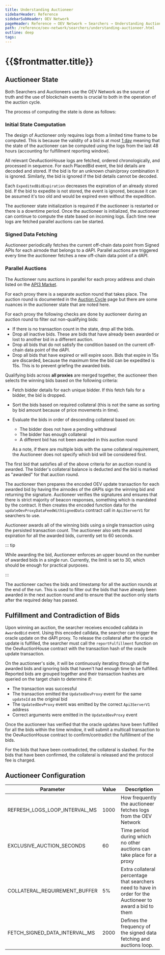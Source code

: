 ```yaml
---
title: Understanding Auctioneer
sidebarHeader: Reference
sidebarSubHeader: OEV Network
pageHeader: Reference → OEV Network → Searchers → Understanding Auctioneer
path: /reference/oev-network/searchers/understanding-auctioneer.html
outline: deep
tags:
---
```


<PageHeader/>

<SearchHighlight/>

<FlexStartTag/>

# {{$frontmatter.title}}

## Auctioneer State

Both Searchers and Auctioneers use the OEV Network as the source of truth and
the use of blockchain events is crucial to both in the operation of the auction
cycle.

The process of computing the state is done as follows:

### Initial State Computation

The design of Auctioneer only requires logs from a limited time frame to be
computed. This is because the validity of a bid is at most
[1 day](https://github.com/api3dao/contracts/blob/d3c7dc6683445df14bf5f43b07e6ad9cc2813cc5/contracts/api3-server-v1/OevAuctionHouse.sol#L68)
meaning that the state of the auctioneer can be computed using the logs from the
last 48 hours (accounting for fulfillment reporting window).

All relevant OevAuctionHouse logs are fetched, ordered chronologically, and
processed in sequence. For each PlacedBid event, the bid details are decoded and
stored. If the bid is for an unknown chain/proxy combination it is ignored.
Similarly, the bid is ignored if the bid details cannot be decoded.

Each `ExpeditedBidExpiration` decreases the expiration of an already stored bid.
If the bid to expedite is not stored, the event is ignored, because it can be
assumed it's too old and would be expired even without the expedition.

The auctioneer state initialization is required if the auctioneer is restarted
or there is a downtime period. Once the auctioneer is initialized, the
auctioneer can continue to compute the state based on incoming logs. Each time
new logs are fetched parallel auctions can be started.

### Signed Data Fetching

Auctioneer periodically fetches the current off-chain data point from Signed
APIs for each airnode that belongs to a dAPI. Parallel auctions are triggered
every time the auctioneer fetches a new off-chain data point of a dAPI.

### Parallel Auctions

The Auctioneer runs auctions in parallel for each proxy address and chain listed
on the [API3 Market](https://market.api3.org/).

For each proxy there is a separate auction round that takes place. The auction
round is documented in the
[Auction Cycle](/reference/oev-network/overview/auction-cycle.md) page but there
are some nuances in the auctioneer state that are noted here.

For each proxy the following checks are done by auctioneer during an auction
round to filter out non-qualifying bids:

- If there is no transaction count in the state, drop all the bids.
- Drop all inactive bids. These are bids that have already been awarded or lost
  to another bid in a different auction.
- Drop all bids that do not satisfy the condition based on the current off-chain
  data point of the dAPI.
- Drop all bids that have expired or will expire soon. Bids that expire in 15s
  are discarded, because the maximum time the bid can be expedited is 15s. This
  is to prevent griefing the awarded bids.

Qualifying bids across **all proxies** are merged together, the auctioneer then
selects the winning bids based on the following criteria:

- Fetch bidder details for each unique bidder. If this fetch fails for a bidder,
  the bid is dropped.
- Sort the bids based on required collateral (this is not the same as sorting by
  bid amount because of price movements in time).
- Evaluate the bids in order of descending collateral based on:

  - The bidder does not have a pending withdrawal
  - The bidder has enough collateral
  - A different bid has not been awarded in this auction round

  As a note, if there are multiple bids with the same collateral requirement,
  the Auctioneer does not specify which bid will be considered first.

The first bid that satisfies all of the above criteria for an auction round is
awarded. The bidder's collateral balance is deducted and the bid is marked as
"awarded" for that auction round.

The auctioneer then prepares the encoded OEV update transaction for each awarded
bid by having the airnodes of the dAPIs sign the winning bid and returning the
signature. Auctioneer verifies the signatures and ensures that there is strict
majority of beacon responses, something which is mandated by the contract. It
then creates the encoded function data for the
`updateOevProxyDataFeedWithSignedData` contract call in `Api3ServerV1` for
searchers to use.

Auctioneer awards all of the winning bids using a single transaction using the
persisted transaction count. The auctioneer also sets the award expiration for
all the awarded bids, currently set to 60 seconds.

::: tip

While awarding the bid, Auctioneer enforces an upper bound on the number of
awarded bids in a single run. Currently, the limit is set to 30, which should be
enough for practical purposes.

:::

The auctioneer caches the bids and timestamp for all the auction rounds at the
end of the run. This is used to filter out the bids that have already been
awarded in the next auction round and to ensure that the auction only starts
after the required delay has passed.

## Fulfillment and Contradiction of Bids

Upon winning an auction, the searcher receives encoded calldata in `AwardedBid`
event. Using this encoded calldata, the searcher can trigger the oracle update
on the dAPI proxy. To release the collateral after the oracle update is
fulfilled, the searcher must call the `reportFulfillment` function on the
OevAuctionHouse contract with the transaction hash of the oracle update
transaction.

On the auctioneer's side, it will be continuously iterating through all the
awarded bids and ignoring bids that haven't had enough time to be fulfilled.
Reported bids are grouped together and their transaction hashes are queried on
the target chain to determine if:

- The transaction was successful
- The transaction emitted the `UpdatedOevProxy` event for the same `updateId` as
  the original bid
- The `UpdatedOevProxy` event was emitted by the correct `Api3ServerV1` address
- Correct arguments were emitted in the `UpdatedOevProxy` event

Once the auctioneer has verified that the oracle updates have been fulfilled for
all the bids within the time window, it will submit a multicall transaction to
the OevAuctionHouse contract to confirm/contradict the fulfillment of the bids.

For the bids that have been contradicted, the collateral is slashed. For the
bids that have been confirmed, the collateral is released and the protocol fee
is charged.

## Auctioneer Configuration

| Parameter                     | Value | Description                                                                                                |
| ----------------------------- | ----- | ---------------------------------------------------------------------------------------------------------- |
| REFRESH_LOGS_LOOP_INTERVAL_MS | 1000  | How frequently the auctioneer fetches logs from the OEV Network                                            |
| EXCLUSIVE_AUCTION_SECONDS     | 60    | Time period during which no other auctions can take place for a proxy                                      |
| COLLATERAL_REQUIREMENT_BUFFER | 5%    | Extra collateral percentage that searchers need to have in order for the Auctioneer to award a bid to them |
| FETCH_SIGNED_DATA_INTERVAL_MS | 2000  | Defines the frequency of the signed data fetching and auctions loop.                                       |
